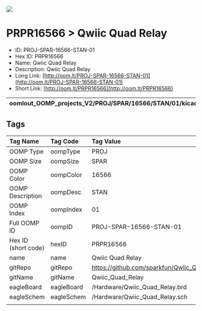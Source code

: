 


  
![][im]
# PRPR16566 > Qwiic Quad Relay

- ID: PROJ-SPAR-16566-STAN-01
- Hex ID: PRPR16566
- Name: Qwiic Quad Relay
- Description: Qwiic Quad Relay
- Long Link: [http://oom.lt/PROJ-SPAR-16566-STAN-01](http://oom.lt/PROJ-SPAR-16566-STAN-01)
- Short Link: [http://oom.lt/PRPR16566](http://oom.lt/PRPR16566)
  

|oomlout_OOMP_projects_V2/PROJ/SPAR/16566/STAN/01/kicadPcb3dFront.png|oomlout_OOMP_projects_V2/PROJ/SPAR/16566/STAN/01/kicadPcb3dBack.png|oomlout_OOMP_projects_V2/PROJ/SPAR/16566/STAN/01/kicadPcb3d.png||
| :---: | :---: | :---: | :---: |

## Tags
  

|Tag Name|Tag Code|Tag Value|
| :--- | :--- | :--- |
|OOMP Type|oompType|PROJ|
|OOMP Size|oompSize|SPAR|
|OOMP Color|oompColor|16566|
|OOMP Description|oompDesc|STAN|
|OOMP Index|oompIndex|01|
|Full OOMP ID|oompID|PROJ-SPAR-16566-STAN-01|
|Hex ID (short code)|hexID|PRPR16566|
|name|name|Qwiic Quad Relay|
|gitRepo|gitRepo|https://github.com/sparkfun/Qwiic_Quad_Relay|
|gitName|gitName|Qwiic_Quad_Relay|
|eagleBoard|eagleBoard|/Hardware/Qwiic_Quad_Relay.brd|
|eagleSchem|eagleSchem|/Hardware/Qwiic_Quad_Relay.sch|
||||



[im]: PROJ/SPAR/16566/STAN/01/kicadPcb3d_450.png

